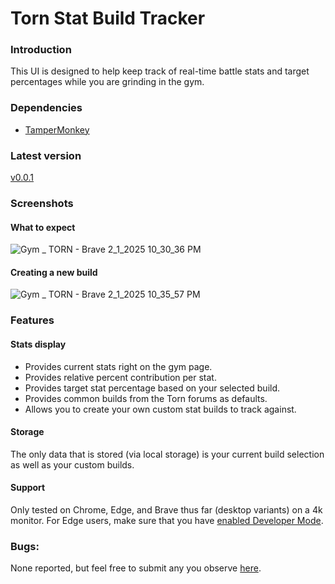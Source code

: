 # Torn Stat Build Tracker

### Introduction
This UI is designed to help keep track of real-time battle stats and target percentages while you are grinding in the gym.

### Dependencies
- [TamperMonkey](https://chromewebstore.google.com/detail/tampermonkey/dhdgffkkebhmkfjojejmpbldmpobfkfo?hl=en-US)

### Latest version
[v0.0.1](https://github.com/kernel-panic-torn/stat-build-tracker/blob/main/versions/v0.0.1-latest/stat-build-tracker.js)

### Screenshots

#### What to expect
![Gym _ TORN - Brave 2_1_2025 10_30_36 PM](https://github.com/user-attachments/assets/ace5c3eb-2a89-4949-96af-b96f9fb20952)


#### Creating a new build
![Gym _ TORN - Brave 2_1_2025 10_35_57 PM](https://github.com/user-attachments/assets/4324cb45-40ca-42ef-b6a6-3e99ca525bea)


### Features

#### Stats display
- Provides current stats right on the gym page.
- Provides relative percent contribution per stat.
- Provides target stat percentage based on your selected build.
- Provides common builds from the Torn forums as defaults.
- Allows you to create your own custom stat builds to track against.
 
#### Storage
The only data that is stored (via local storage) is your current build selection as well as your custom builds.
 
#### Support
Only tested on Chrome, Edge, and Brave thus far (desktop variants) on a 4k monitor.
For Edge users, make sure that you have [enabled Developer Mode](https://www.tampermonkey.net/faq.php#Q209).
 

### Bugs:
None reported, but feel free to submit any you observe [here](https://github.com/kernel-panic-torn/stat-build-tracker/issues).
